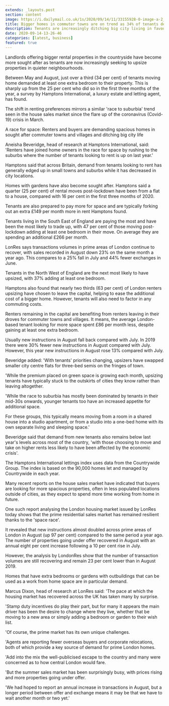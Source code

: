 ```yaml
---
extends: _layouts.post
section: content
image: https://i.dailymail.co.uk/1s/2020/09/14/11/33155928-0-image-a-2_1600078770184.jpg 
title: Bigger homes in commuter towns are on trend as 34% of tenants demand more space outside city 
description: Tenants are increasingly ditching big city living in favour of commuter towns and villages that offer homes with more bedrooms and gardens. Buyers are following this trend too 
date: 2020-09-14-13-26-46 
categories: [latest, business] 
featured: true 
--- 
```

Landlords offering bigger rental properties in the countryside have become more sought after as tenants are now increasingly seeking to upsize properties in quieter neighbourhoods.

Between May and August, just over a third (34 per cent) of tenants moving home demanded at least one extra bedroom to their property. This is sharply up from the 25 per cent who did so in the first three months of the year, a survey by Hamptons International, a luxury estate and letting agent, has found.

The shift in renting preferences mirrors a similar 'race to suburbia' trend seen in the house sales market since the flare up of the coronavirus (Covid-19) crisis in March.

A race for space: Renters and buyers are demanding spacious homes in sought after commuter towns and villages and ditching big city life

Aneisha Beveridge, head of research at Hamptons International, said: 'Renters have joined home owners in the race for space by rushing to the suburbs where the number of tenants looking to rent is up on last year.'

Hamptons said that across Britain, demand from tenants looking to rent has generally edged up in small towns and suburbs while it has decreased in city locations.

Homes with gardens have also become sought after. Hamptons said a quarter (25 per cent) of rental moves post-lockdown have been from a flat to a house, compared with 16 per cent in the first three months of 2020.

Tenants are also prepared to pay more for space and are typically forking out an extra £149 per month more in rent Hamptons found.

Tenants living in the South East of England are paying the most and have been the most likely to trade up, with 47 per cent of those moving post-lockdown adding at least one bedroom in their move. On average they are spending an additional £266 per month.

LonRes says transactions volumes in prime areas of London continue to recover, with sales recorded in August down 23% on the same month a year ago. This compares to a 25% fall in July and 44% fewer exchanges in June.

Tenants in the North West of England are the next most likely to have upsized, with 37% adding at least one bedroom.

Hamptons also found that nearly two thirds (63 per cent) of London renters upsizing have chosen to leave the capital, helping to ease the additional cost of a bigger home. However, tenants will also need to factor in any commuting costs.

Renters remaining in the capital are benefiting from renters leaving in their droves for commuter towns and villages. It means, the average London-based tenant looking for more space spent £86 per month less, despite gaining at least one extra bedroom. 

Usually new instructions in August fall back compared with July. In 2019 there were 30% fewer new instructions in August compared with July. However, this year new instructions in August rose 13% compared with July.

Beveridge added: 'With tenants' priorities changing, upsizers have swapped smaller city centre flats for three-bed semis on the fringes of town.

'While the premium placed on green space is growing each month, upsizing tenants have typically stuck to the outskirts of cities they know rather than leaving altogether.

'While the race to suburbia has mostly been dominated by tenants in their mid-30s onwards, younger tenants too have an increased appetite for additional space.

For these groups, this typically means moving from a room in a shared house into a studio apartment, or from a studio into a one-bed home with its own separate living and sleeping space.'

Beveridge said that demand from new tenants also remains below last year's levels across most of the country, 'with those choosing to move and take on higher rents less likely to have been affected by the economic crisis'.

The Hamptons International lettings index uses data from the Countrywide Group. The index is based on the 90,000 homes let and managed by Countrywide in each year.

Many recent reports on the house sales market have indicated that buyers are looking for more spacious properties, often in less populated locations outside of cities, as they expect to spend more time working from home in future.

One such report analysing the London housing market issued by LonRes today shows that the prime residential sales market has remained resilient thanks to the 'space race'.

It revealed that new instructions almost doubled across prime areas of London in August (up 97 per cent) compared to the same period a year ago. The number of properties going under offer recovered in August with an annual eight per cent increase following a 10 per cent rise in July.

However, the analysis by LondonRes show that the number of transaction volumes are still recovering and remain 23 per cent lower than in August 2019.

Homes that have extra bedrooms or gardens with outbuildings that can be used as a work from home space are in particular demand.

Marcus Dixon, head of research at LonRes said: 'The pace at which the housing market has recovered across the UK has taken many by surprise. 

'Stamp duty incentives do play their part, but for many it appears the main driver has been the desire to change where they live, whether that be moving to a new area or simply adding a bedroom or garden to their wish list.

'Of course, the prime market has its own unique challenges. 

'Agents are reporting fewer overseas buyers and corporate relocations, both of which provide a key source of demand for prime London homes. 

'Add into the mix the well-publicised escape to the country and many were concerned as to how central London would fare.

'But the summer sales market has been surprisingly busy, with prices rising and more properties going under offer. 

'We had hoped to report an annual increase in transactions in August, but a longer period between offer and exchange means it may be that we have to wait another month or two yet.'

